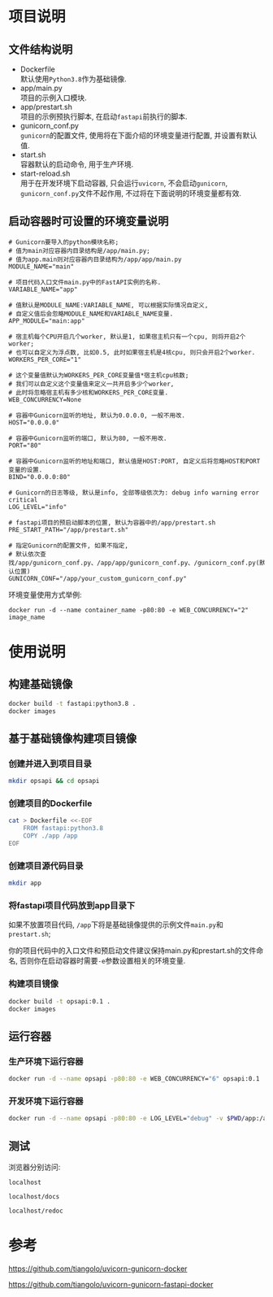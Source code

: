 项目说明
=======

## 文件结构说明

- Dockerfile    
    默认使用`Python3.8`作为基础镜像.
- app/main.py    
    项目的示例入口模块.
- app/prestart.sh    
    项目的示例预执行脚本, 在启动`fastapi`前执行的脚本.
- gunicorn_conf.py    
    `gunicorn`的配置文件, 使用将在下面介绍的环境变量进行配置, 并设置有默认值.
- start.sh    
    容器默认的启动命令, 用于生产环境.
- start-reload.sh    
    用于在开发环境下启动容器, 只会运行`uvicorn`, 不会启动`gunicorn`,    
    `gunicorn_conf.py`文件不起作用, 不过将在下面说明的环境变量都有效.

## 启动容器时可设置的环境变量说明

```
# Gunicorn要导入的python模块名称;
# 值为main对应容器内目录结构是/app/main.py;
# 值为app.main则对应容器内目录结构为/app/app/main.py
MODULE_NAME="main"

# 项目代码入口文件main.py中的FastAPI实例的名称.
VARIABLE_NAME="app"

# 值默认是MODULE_NAME:VARIABLE_NAME, 可以根据实际情况自定义,
# 自定义值后会忽略MODULE_NAME和VARIABLE_NAME变量.
APP_MODULE="main:app"

# 宿主机每个CPU开启几个worker, 默认是1, 如果宿主机只有一个cpu, 则将开启2个worker;
# 也可以自定义为浮点数, 比如0.5, 此时如果宿主机是4核cpu, 则只会开启2个worker.
WORKERS_PER_CORE="1"

# 这个变量值默认为WORKERS_PER_CORE变量值*宿主机cpu核数;
# 我们可以自定义这个变量值来定义一共开启多少个worker,
# 此时将忽略宿主机有多少核和WORKERS_PER_CORE变量.
WEB_CONCURRENCY=None

# 容器中Gunicorn监听的地址, 默认为0.0.0.0, 一般不用改.
HOST="0.0.0.0"

# 容器中Gunicorn监听的端口, 默认为80, 一般不用改.
PORT="80"

# 容器中Gunicorn监听的地址和端口, 默认值是HOST:PORT, 自定义后将忽略HOST和PORT变量的设置.
BIND="0.0.0.0:80"

# Gunicorn的日志等级, 默认是info, 全部等级依次为: debug info warning error critical
LOG_LEVEL="info"

# fastapi项目的预启动脚本的位置, 默认为容器中的/app/prestart.sh
PRE_START_PATH="/app/prestart.sh"

# 指定Gunicorn的配置文件, 如果不指定,
# 默认依次查找/app/gunicorn_conf.py、/app/app/gunicorn_conf.py、/gunicorn_conf.py(默认位置)
GUNICORN_CONF="/app/your_custom_gunicorn_conf.py"
```

环境变量使用方式举例:

`docker run -d --name container_name -p80:80 -e WEB_CONCURRENCY="2" image_name`


使用说明
=======

## 构建基础镜像

```bash
docker build -t fastapi:python3.8 .
docker images
```

## 基于基础镜像构建项目镜像

### 创建并进入到项目目录
```bash
mkdir opsapi && cd opsapi
```

### 创建项目的Dockerfile
```bash
cat > Dockerfile <<-EOF
    FROM fastapi:python3.8
    COPY ./app /app
EOF
```

### 创建项目源代码目录
```bash
mkdir app
```

### 将fastapi项目代码放到app目录下

如果不放置项目代码, `/app`下将是基础镜像提供的示例文件`main.py`和`prestart.sh`;

你的项目代码中的入口文件和预启动文件建议保持main.py和prestart.sh的文件命名,
否则你在启动容器时需要`-e`参数设置相关的环境变量.

### 构建项目镜像

```bash
docker build -t opsapi:0.1 .
docker images
```


## 运行容器

### 生产环境下运行容器

```bash
docker run -d --name opsapi -p80:80 -e WEB_CONCURRENCY="6" opsapi:0.1
```

### 开发环境下运行容器

```bash
docker run -d --name opsapi -p80:80 -e LOG_LEVEL="debug" -v $PWD/app:/app opsapi:0.1 /start-reload.sh
```

## 测试

浏览器分别访问:

```
localhost

localhost/docs

localhost/redoc
```


参考
===

https://github.com/tiangolo/uvicorn-gunicorn-docker

https://github.com/tiangolo/uvicorn-gunicorn-fastapi-docker
